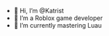 - 👋 Hi, I’m @Katrist
- 👀 I’m a Roblox game developer
- 🌱 I’m currently mastering Luau

<!---
Katrist/Katrist is a ✨ special ✨ repository because its `README.md` (this file) appears on your GitHub profile.
--->